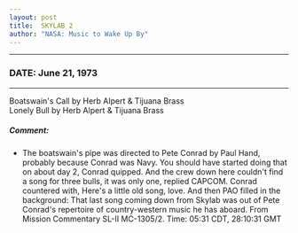 ```yaml
---
layout: post
title:  SKYLAB 2
author: "NASA: Music to Wake Up By"
---
```


----
### DATE: June 21, 1973
----
Boatswain's Call by Herb Alpert & Tijuana Brass<br />Lonely Bull by Herb Alpert & Tijuana Brass

##### Comment:
* The boatswain's pipe was directed to Pete Conrad by Paul Hand, probably because Conrad was Navy. You should have started doing that on about day 2, Conrad quipped. And the crew down here couldn't find a song for three bulls, it was only one, replied CAPCOM. Conrad countered with, Here's a little old song, love. And then PAO filled in the background: That last song coming down from Skylab was out of Pete Conrad's repertoire of country-western music he has aboard. From Mission Commentary SL-II MC-1305/2. Time: 05:31 CDT, 28:10:31 GMT

